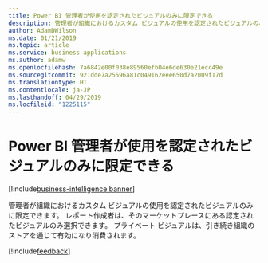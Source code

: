 ```yaml
---
title: Power BI 管理者が使用を認定されたビジュアルのみに限定できる
description: 管理者が組織におけるカスタム ビジュアルの使用を認定されたビジュアルのみに限定できます。
author: AdamDWilson
ms.date: 01/21/2019
ms.topic: article
ms.service: business-applications
ms.author: adamw
ms.openlocfilehash: 7a6842e00f038e89560efb04e6de630e21ecc49e
ms.sourcegitcommit: 921dde7a25596a81c049162eee650d7a2009f17d
ms.translationtype: HT
ms.contentlocale: ja-JP
ms.lasthandoff: 04/29/2019
ms.locfileid: "1225115"
---
```

#  <a name="power-bi-admins-can-restrict-usage-to-certified-visuals-only"></a>Power BI 管理者が使用を認定されたビジュアルのみに限定できる

[!include[business-intelligence banner](../../includes/business-intelligence.md)]

管理者が組織におけるカスタム ビジュアルの使用を認定されたビジュアルのみに限定できます。 レポート作成者は、そのマーケットプレースにある認定されたビジュアルのみ選択できます。 プライベート ビジュアルは、引き続き組織のストアを通じて有効になり消費されます。

[!include[feedback](../includes/service-feedback.md)]
